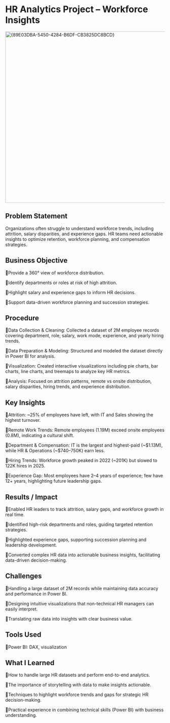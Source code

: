 # HR Analytics Project – Workforce Insights

<img width="966" height="541" alt="{89E03DBA-5450-4284-B6DF-CB3825DC8BCD}" src="https://github.com/user-attachments/assets/a0c828ef-a9af-45ab-a242-85bc4fdd7466" />


## Problem Statement

Organizations often struggle to understand workforce trends, including attrition, salary disparities, and experience gaps. HR teams need actionable insights to optimize retention, workforce planning, and compensation strategies.

## Business Objective

🔹Provide a 360° view of workforce distribution.

🔹Identify departments or roles at risk of high attrition.

🔹Highlight salary and experience gaps to inform HR decisions.

🔹Support data-driven workforce planning and succession strategies.

## Procedure

🔹Data Collection & Cleaning: Collected  a dataset of 2M employee records covering department, role, salary, work mode, experience, and yearly hiring trends.

🔹Data Preparation & Modeling: Structured and modeled the dataset directly in Power BI for analysis.

🔹Visualization: Created interactive visualizations including pie charts, bar charts, line charts, and treemaps to analyze key HR metrics.

🔹Analysis: Focused on attrition patterns, remote vs onsite distribution, salary disparities, hiring trends, and experience distribution.

## Key Insights

🔹Attrition: ~25% of employees have left, with IT and Sales showing the highest turnover.

🔹Remote Work Trends: Remote employees (1.19M) exceed onsite employees (0.8M), indicating a cultural shift.

🔹Department & Compensation: IT is the largest and highest-paid (~$1.13M), while HR & Operations (~$740–750K) earn less.

🔹Hiring Trends: Workforce growth peaked in 2022 (~201K) but slowed to 122K hires in 2025.

🔹Experience Gap: Most employees have 2–4 years of experience; few have 12+ years, highlighting future leadership gaps.

## Results / Impact

🔹Enabled HR leaders to track attrition, salary gaps, and workforce growth in real time.

🔹Identified high-risk departments and roles, guiding targeted retention strategies.

🔹Highlighted experience gaps, supporting succession planning and leadership development.

🔹Converted complex HR data into actionable business insights, facilitating data-driven decision-making.

## Challenges

🔹Handling a large dataset of 2M records while maintaining data accuracy and performance in Power BI.

🔹Designing intuitive visualizations that non-technical HR managers can easily interpret.

🔹Translating raw data into insights with clear business value.

## Tools Used

🔹Power BI:  DAX, visualization

## What I Learned

🔹How to handle large HR datasets and perform end-to-end analytics.

🔹The importance of storytelling with data to make insights actionable.

🔹Techniques to highlight workforce trends and gaps for strategic HR decision-making.

🔹Practical experience in combining technical skills (Power BI) with business understanding.
